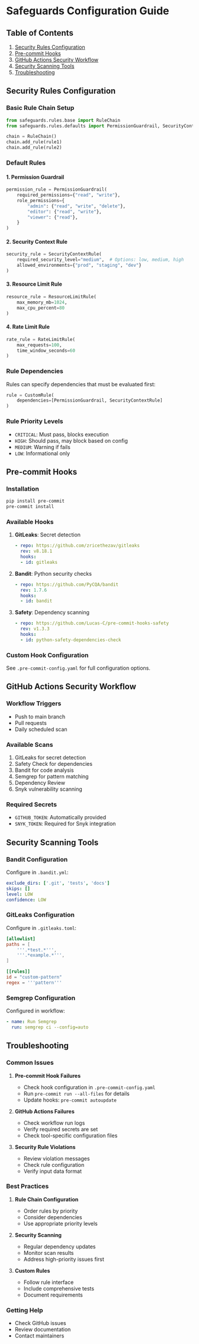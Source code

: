 # Safeguards Configuration Guide

## Table of Contents
1. [Security Rules Configuration](#security-rules-configuration)
2. [Pre-commit Hooks](#pre-commit-hooks)
3. [GitHub Actions Security Workflow](#github-actions-security-workflow)
4. [Security Scanning Tools](#security-scanning-tools)
5. [Troubleshooting](#troubleshooting)

## Security Rules Configuration

### Basic Rule Chain Setup
```python
from safeguards.rules.base import RuleChain
from safeguards.rules.defaults import PermissionGuardrail, SecurityContextRule

chain = RuleChain()
chain.add_rule(rule1)
chain.add_rule(rule2)
```

### Default Rules

#### 1. Permission Guardrail
```python
permission_rule = PermissionGuardrail(
    required_permissions={"read", "write"},
    role_permissions={
        "admin": {"read", "write", "delete"},
        "editor": {"read", "write"},
        "viewer": {"read"},
    }
)
```

#### 2. Security Context Rule
```python
security_rule = SecurityContextRule(
    required_security_level="medium",  # Options: low, medium, high
    allowed_environments={"prod", "staging", "dev"}
)
```

#### 3. Resource Limit Rule
```python
resource_rule = ResourceLimitRule(
    max_memory_mb=1024,
    max_cpu_percent=80
)
```

#### 4. Rate Limit Rule
```python
rate_rule = RateLimitRule(
    max_requests=100,
    time_window_seconds=60
)
```

### Rule Dependencies
Rules can specify dependencies that must be evaluated first:
```python
rule = CustomRule(
    dependencies=[PermissionGuardrail, SecurityContextRule]
)
```

### Rule Priority Levels
- `CRITICAL`: Must pass, blocks execution
- `HIGH`: Should pass, may block based on config
- `MEDIUM`: Warning if fails
- `LOW`: Informational only

## Pre-commit Hooks

### Installation
```bash
pip install pre-commit
pre-commit install
```

### Available Hooks
1. **GitLeaks**: Secret detection
   ```yaml
   - repo: https://github.com/zricethezav/gitleaks
     rev: v8.18.1
     hooks:
     - id: gitleaks
   ```

2. **Bandit**: Python security checks
   ```yaml
   - repo: https://github.com/PyCQA/bandit
     rev: 1.7.6
     hooks:
     - id: bandit
   ```

3. **Safety**: Dependency scanning
   ```yaml
   - repo: https://github.com/Lucas-C/pre-commit-hooks-safety
     rev: v1.3.3
     hooks:
     - id: python-safety-dependencies-check
   ```

### Custom Hook Configuration
See `.pre-commit-config.yaml` for full configuration options.

## GitHub Actions Security Workflow

### Workflow Triggers
- Push to main branch
- Pull requests
- Daily scheduled scan

### Available Scans
1. GitLeaks for secret detection
2. Safety Check for dependencies
3. Bandit for code analysis
4. Semgrep for pattern matching
5. Dependency Review
6. Snyk vulnerability scanning

### Required Secrets
- `GITHUB_TOKEN`: Automatically provided
- `SNYK_TOKEN`: Required for Snyk integration

## Security Scanning Tools

### Bandit Configuration
Configure in `.bandit.yml`:
```yaml
exclude_dirs: ['.git', 'tests', 'docs']
skips: []
level: LOW
confidence: LOW
```

### GitLeaks Configuration
Configure in `.gitleaks.toml`:
```toml
[allowlist]
paths = [
    '''.*test.*''',
    '''.*example.*''',
]

[[rules]]
id = "custom-pattern"
regex = '''pattern'''
```

### Semgrep Configuration
Configured in workflow:
```yaml
- name: Run Semgrep
  run: semgrep ci --config=auto
```

## Troubleshooting

### Common Issues

1. **Pre-commit Hook Failures**
   - Check hook configuration in `.pre-commit-config.yaml`
   - Run `pre-commit run --all-files` for details
   - Update hooks: `pre-commit autoupdate`

2. **GitHub Actions Failures**
   - Check workflow run logs
   - Verify required secrets are set
   - Check tool-specific configuration files

3. **Security Rule Violations**
   - Review violation messages
   - Check rule configuration
   - Verify input data format

### Best Practices

1. **Rule Chain Configuration**
   - Order rules by priority
   - Consider dependencies
   - Use appropriate priority levels

2. **Security Scanning**
   - Regular dependency updates
   - Monitor scan results
   - Address high-priority issues first

3. **Custom Rules**
   - Follow rule interface
   - Include comprehensive tests
   - Document requirements

### Getting Help
- Check GitHub issues
- Review documentation
- Contact maintainers
